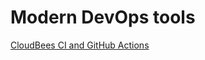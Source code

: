# Modern DevOps tools

[CloudBees CI and GitHub Actions ](DevOps/CloudBees_CI_&_GitHub_Actions.pdf)
